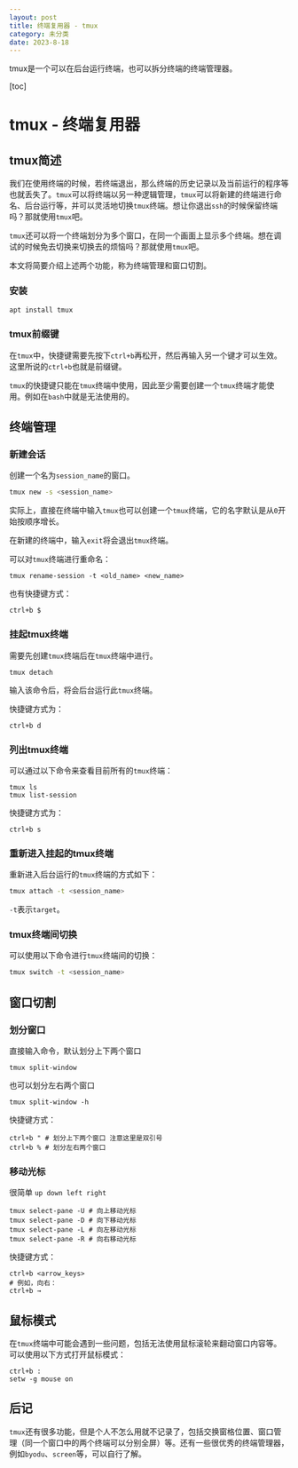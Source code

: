 ```yaml
---
layout: post
title: 终端复用器 - tmux
category: 未分类
date: 2023-8-18
---
```

tmux是一个可以在后台运行终端，也可以拆分终端的终端管理器。
<!-- more -->
[toc]

# tmux - 终端复用器

## tmux简述

我们在使用终端的时候，若终端退出，那么终端的历史记录以及当前运行的程序等也就丢失了。`tmux`可以将终端以另一种逻辑管理，`tmux`可以将新建的终端进行命名、后台运行等，并可以灵活地切换`tmux`终端。想让你退出`ssh`的时候保留终端吗？那就使用`tmux`吧。

`tmux`还可以将一个终端划分为多个窗口，在同一个画面上显示多个终端。想在调试的时候免去切换来切换去的烦恼吗？那就使用`tmux`吧。

本文将简要介绍上述两个功能，称为终端管理和窗口切割。

### 安装

```bash
apt install tmux
```

### tmux前缀键

在`tmux`中，快捷键需要先按下`ctrl+b`再松开，然后再输入另一个键才可以生效。这里所说的`ctrl+b`也就是前缀键。

`tmux`的快捷键只能在`tmux`终端中使用，因此至少需要创建一个`tmux`终端才能使用。例如在`bash`中就是无法使用的。

## 终端管理

### 新建会话

创建一个名为`session_name`的窗口。

```bash
tmux new -s <session_name>
```

实际上，直接在终端中输入`tmux`也可以创建一个`tmux`终端，它的名字默认是从`0`开始按顺序增长。

在新建的终端中，输入`exit`将会退出`tmux`终端。

可以对`tmux`终端进行重命名：

```tmux
tmux rename-session -t <old_name> <new_name>
```

也有快捷键方式：

```
ctrl+b $
```

### 挂起tmux终端

需要先创建`tmux`终端后在`tmux`终端中进行。

```tmux
tmux detach
```

输入该命令后，将会后台运行此`tmux`终端。

快捷键方式为：

```
ctrl+b d
```

### 列出tmux终端

可以通过以下命令来查看目前所有的`tmux`终端：

```tmux
tmux ls
tmux list-session
```

快捷键方式为：

```
ctrl+b s
```

### 重新进入挂起的tmux终端

重新进入后台运行的`tmux`终端的方式如下：

```bash
tmux attach -t <session_name>
```

`-t`表示`target`。

### tmux终端间切换

可以使用以下命令进行`tmux`终端间的切换：

```bash
tmux switch -t <session_name>
```

## 窗口切割

### 划分窗口

直接输入命令，默认划分上下两个窗口

```
tmux split-window
```

也可以划分左右两个窗口

```
tmux split-window -h
```

快捷键方式：

```
ctrl+b " # 划分上下两个窗口 注意这里是双引号
ctrl+b % # 划分左右两个窗口
```

### 移动光标

很简单 `up down left right`

```
tmux select-pane -U # 向上移动光标
tmux select-pane -D # 向下移动光标
tmux select-pane -L # 向左移动光标
tmux select-pane -R # 向右移动光标
```

快捷键方式：

```
ctrl+b <arrow_keys>
# 例如，向右：
ctrl+b →
```

## 鼠标模式

在`tmux`终端中可能会遇到一些问题，包括无法使用鼠标滚轮来翻动窗口内容等。可以使用以下方式打开鼠标模式：

```
ctrl+b :
setw -g mouse on
```

## 后记

`tmux`还有很多功能，但是个人不怎么用就不记录了，包括交换窗格位置、窗口管理（同一个窗口中的两个终端可以分别全屏）等。还有一些很优秀的终端管理器，例如`byodu`、`screen`等，可以自行了解。


